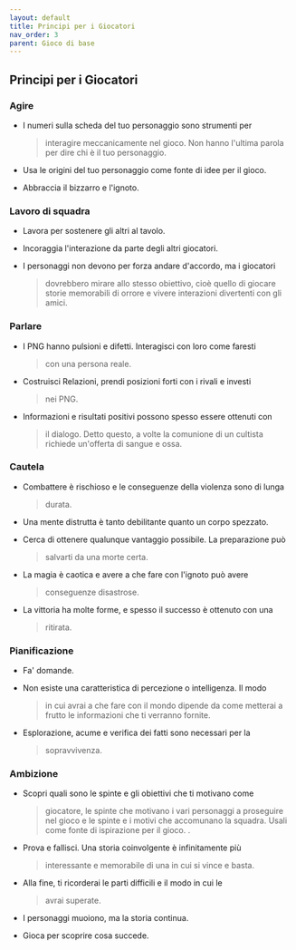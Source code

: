```yaml
---
layout: default
title: Principi per i Giocatori
nav_order: 3
parent: Gioco di base
---
```


## Principi per i Giocatori

### Agire

-   I numeri sulla scheda del tuo personaggio sono strumenti per
    > interagire meccanicamente nel gioco. Non hanno l'ultima parola per
    > dire chi è il tuo personaggio.

-   Usa le origini del tuo personaggio come fonte di idee per il gioco.

-   Abbraccia il bizzarro e l'ignoto.

### Lavoro di squadra

-   Lavora per sostenere gli altri al tavolo.

-   Incoraggia l'interazione da parte degli altri giocatori.

-   I personaggi non devono per forza andare d'accordo, ma i giocatori
    > dovrebbero mirare allo stesso obiettivo, cioè quello di giocare
    > storie memorabili di orrore e vivere interazioni divertenti con
    > gli amici.

### Parlare

-   I PNG hanno pulsioni e difetti. Interagisci con loro come faresti
    > con una persona reale.

-   Costruisci Relazioni, prendi posizioni forti con i rivali e investi
    > nei PNG.

-   Informazioni e risultati positivi possono spesso essere ottenuti con
    > il dialogo. Detto questo, a volte la comunione di un cultista
    > richiede un'offerta di sangue e ossa.

### Cautela

-   Combattere è rischioso e le conseguenze della violenza sono di lunga
    > durata.

-   Una mente distrutta è tanto debilitante quanto un corpo spezzato.

-   Cerca di ottenere qualunque vantaggio possibile. La preparazione può
    > salvarti da una morte certa.

-   La magia è caotica e avere a che fare con l'ignoto può avere
    > conseguenze disastrose.

-   La vittoria ha molte forme, e spesso il successo è ottenuto con una
    > ritirata.

### Pianificazione

-   Fa' domande.

-   Non esiste una caratteristica di percezione o intelligenza. Il modo
    > in cui avrai a che fare con il mondo dipende da come metterai a
    > frutto le informazioni che ti verranno fornite.

-   Esplorazione, acume e verifica dei fatti sono necessari per la
    > sopravvivenza.

### Ambizione

-   Scopri quali sono le spinte e gli obiettivi che ti motivano come
    > giocatore, le spinte che motivano i vari personaggi a proseguire
    > nel gioco e le spinte e i motivi che accomunano la squadra. Usali
    > come fonte di ispirazione per il gioco. .

-   Prova e fallisci. Una storia coinvolgente è infinitamente più
    > interessante e memorabile di una in cui si vince e basta.

-   Alla fine, ti ricorderai le parti difficili e il modo in cui le
    > avrai superate.

-   I personaggi muoiono, ma la storia continua.

-   Gioca per scoprire cosa succede.